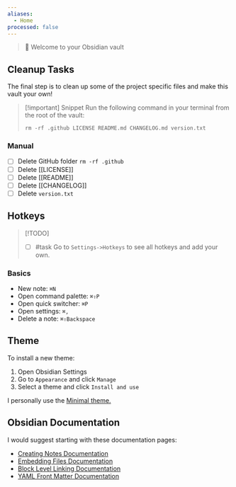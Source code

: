 ```yaml
---
aliases:
  - Home
processed: false
---
```


> 👋 Welcome to your Obsidian vault

## Cleanup Tasks

The final step is to clean up some of the project specific files and make this vault your own!

> [!important] Snippet
> Run the following command in your terminal from the root of the vault:
>
> ```shell
> rm -rf .github LICENSE README.md CHANGELOG.md version.txt
> ```

### Manual

- [ ] Delete GitHub folder `rm -rf .github`
- [ ] Delete [[LICENSE]]
- [ ] Delete [[README]]
- [ ] Delete [[CHANGELOG]]
- [ ] Delete `version.txt`

## Hotkeys

> [!TODO]
>
> - [ ] #task Go to `Settings->Hotkeys` to see all hotkeys and add your own.

### Basics

- New note: `⌘N`
- Open command palette: `⌘⇧P`
- Open quick switcher: `⌘P`
- Open settings: `⌘,`
- Delete a note: `⌘⇧Backspace`

## Theme

To install a new theme:

1. Open Obsidian Settings
2. Go to `Appearance` and click `Manage`
3. Select a theme and click `Install and use`

I personally use the [Minimal theme.](obsidian://show-theme?name=Minimal)

## Obsidian Documentation

I would suggest starting with these documentation pages:

- [Creating Notes Documentation](https://help.obsidian.md/How+to/Create+notes)
- [Embedding Files Documentation](https://help.obsidian.md/How+to/Embed+files)
- [Block Level Linking Documentation](https://help.obsidian.md/How+to/Link+to+blocks)
- [YAML Front Matter Documentation](https://help.obsidian.md/Advanced+topics/YAML+front+matter)

